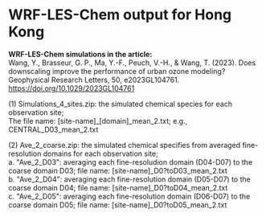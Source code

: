 # WRF-LES-Chem output for Hong Kong

**WRF-LES-Chem simulations in the article:** \
    Wang, Y., Brasseur, G. P., Ma, Y.-F., Peuch, V.-H., & Wang, T. (2023). Does downscaling improve the performance of urban ozone modeling? Geophysical Research Letters, 50, e2023GL104761. https://doi.org/10.1029/2023GL104761
    
(1) Simulations_4_sites.zip: the simulated chemical species for each observation site;\
                             The file name: [site-name]_[domain]_mean_2.txt; e.g., CENTRAL_D03_mean_2.txt

(2) Ave_2_coarse.zip: the simulated chemical specifies from averaged fine-resolution domains for each observation site;\
                      a. "Ave_2_D03": averaging each fine-resoludion domain (D04-D07) to the coarse domain D03; file name: [site-name]_D0?toD03_mean_2.txt\
                      b. "Ave_2_D04": averaging each fine-resolution domain (D05-D07) to the coarse domain D04; file name: [site-name]_D0?toD04_mean_2.txt\
                      c. "Ave_2_D05": averaging each fine-resolution domain (D06-D07) to the coarse domain D05; file name: [site-name]_D0?toD05_mean_2.txt
                          
